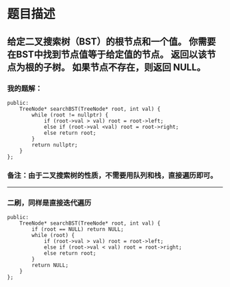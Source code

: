 # 题目描述
## 给定二叉搜索树（BST）的根节点和一个值。 你需要在BST中找到节点值等于给定值的节点。 返回以该节点为根的子树。 如果节点不存在，则返回 NULL。
### 我的题解：
```class Solution {
public:
    TreeNode* searchBST(TreeNode* root, int val) {
        while (root != nullptr) {
            if (root->val > val) root = root->left;
            else if (root->val <val) root = root->right;
            else return root;
        }
        return nullptr;
    }
};
```
### **备注**：由于二叉搜索树的性质，不需要用队列和栈，直接遍历即可。
***
### 二刷，同样是直接迭代遍历
```class Solution {
public:
    TreeNode* searchBST(TreeNode* root, int val) {
        if (root == NULL) return NULL;
        while (root) {
            if (root->val > val) root = root->left;
            else if (root->val < val) root = root->right;
            else return root;
        }
        return NULL;
    }
};
```